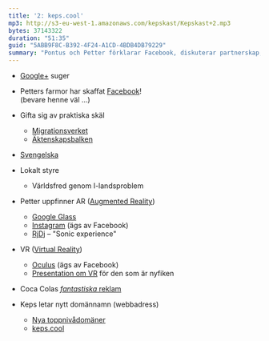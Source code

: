 ```yaml
---
title: '2: keps.cool'
mp3: http://s3-eu-west-1.amazonaws.com/kepskast/Kepskast+2.mp3
bytes: 37143322
duration: "51:35"
guid: "5ABB9F8C-B392-4F24-A1CD-4BDB4DB79229"
summary: "Pontus och Petter förklarar Facebook, diskuterar partnerskap, löser världsproblemen, uppfinner AR, älskar reklam och hittar ett nytt domännamn."
---
```


* [Google+](http://plus.google.com) suger
* Petters farmor har skaffat [Facebook](https://www.facebook.com/)!  
    (bevare henne väl ...)
* Gifta sig av praktiska skäl
    * [Migrationsverket](http://www.migrationsverket.se/Privatpersoner/Flytta-till-nagon-i-Sverige.html)
    * [Äktenskapsbalken](https://lagen.nu/1987:230)
    
* [Svengelska](http://sv.wikipedia.org/wiki/Svengelska)
* Lokalt styre
    * Världsfred genom I-landsproblem
* Petter uppfinner AR ([Augmented Reality](http://en.wikipedia.org/wiki/Augmented_reality))
    * [Google Glass](http://www.google.com/glass)
    * [Instagram](http://instagram.com) (ägs av Facebook)
    * [RjDj](http://rjdj.me/) – "Sonic experience"
* VR ([Virtual Reality](http://en.wikipedia.org/wiki/Virtual_reality))
    * [Oculus](http://www.oculusvr.com/) (ägs av Facebook)
    * [Presentation om VR](https://www.youtube.com/watch?v=G-2dQoeqVVo) för den som är nyfiken
* Coca Colas [_fantastiska_ reklam](https://www.youtube.com/watch?v=zlA9tXYxD8g)
* Keps letar nytt domännamn (webbadress)
    * [Nya toppnivådomäner](https://iwantmyname.com/domains/new-gtld-domain-extensions)
    * [keps.cool](http://keps.cool)